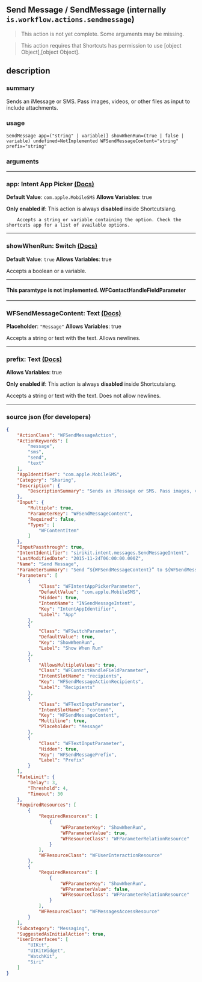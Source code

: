 
## Send Message / SendMessage (internally `is.workflow.actions.sendmessage`)

> This action is not yet complete. Some arguments may be missing.

> This action requires that Shortcuts has permission to use [object Object],[object Object].


## description

### summary

Sends an iMessage or SMS. Pass images, videos, or other files as input to include attachments.


### usage
```
SendMessage app=("string" | variable)] showWhenRun=(true | false | variable) undefined=NotImplemented WFSendMessageContent="string" prefix="string"
```

### arguments

---

### app: Intent App Picker [(Docs)](https://pfgithub.github.io/shortcutslang/gettingstarted#other-fields)
**Default Value**: ```
		com.apple.MobileSMS
		```
**Allows Variables**: true

**Only enabled if**: This action is always **disabled** inside Shortcutslang.

		Accepts a string or variable containing the option. Check the shortcuts app for a list of available options. 

---

### showWhenRun: Switch [(Docs)](https://pfgithub.github.io/shortcutslang/gettingstarted#switch-or-expanding-or-boolean-fields)
**Default Value**: ```
		true
		```
**Allows Variables**: true



Accepts a boolean
or a variable.

---

#### This paramtype is not implemented. WFContactHandleFieldParameter

---

### WFSendMessageContent: Text [(Docs)](https://pfgithub.github.io/shortcutslang/gettingstarted#text-field)
**Placeholder**: `"Message"`
**Allows Variables**: true



Accepts a string 
or text
with the text. Allows newlines.

---

### prefix: Text [(Docs)](https://pfgithub.github.io/shortcutslang/gettingstarted#text-field)
**Allows Variables**: true

**Only enabled if**: This action is always **disabled** inside Shortcutslang.

Accepts a string 
or text
with the text. Does not allow newlines.

---

### source json (for developers)

```json
{
	"ActionClass": "WFSendMessageAction",
	"ActionKeywords": [
		"message",
		"sms",
		"send",
		"text"
	],
	"AppIdentifier": "com.apple.MobileSMS",
	"Category": "Sharing",
	"Description": {
		"DescriptionSummary": "Sends an iMessage or SMS. Pass images, videos, or other files as input to include attachments."
	},
	"Input": {
		"Multiple": true,
		"ParameterKey": "WFSendMessageContent",
		"Required": false,
		"Types": [
			"WFContentItem"
		]
	},
	"InputPassthrough": true,
	"IntentIdentifier": "sirikit.intent.messages.SendMessageIntent",
	"LastModifiedDate": "2015-11-24T06:00:00.000Z",
	"Name": "Send Message",
	"ParameterSummary": "Send “${WFSendMessageContent}” to ${WFSendMessageActionRecipients}",
	"Parameters": [
		{
			"Class": "WFIntentAppPickerParameter",
			"DefaultValue": "com.apple.MobileSMS",
			"Hidden": true,
			"IntentName": "INSendMessageIntent",
			"Key": "IntentAppIdentifier",
			"Label": "App"
		},
		{
			"Class": "WFSwitchParameter",
			"DefaultValue": true,
			"Key": "ShowWhenRun",
			"Label": "Show When Run"
		},
		{
			"AllowsMultipleValues": true,
			"Class": "WFContactHandleFieldParameter",
			"IntentSlotName": "recipients",
			"Key": "WFSendMessageActionRecipients",
			"Label": "Recipients"
		},
		{
			"Class": "WFTextInputParameter",
			"IntentSlotName": "content",
			"Key": "WFSendMessageContent",
			"Multiline": true,
			"Placeholder": "Message"
		},
		{
			"Class": "WFTextInputParameter",
			"Hidden": true,
			"Key": "WFSendMessagePrefix",
			"Label": "Prefix"
		}
	],
	"RateLimit": {
		"Delay": 3,
		"Threshold": 4,
		"Timeout": 30
	},
	"RequiredResources": [
		{
			"RequiredResources": [
				{
					"WFParameterKey": "ShowWhenRun",
					"WFParameterValue": true,
					"WFResourceClass": "WFParameterRelationResource"
				}
			],
			"WFResourceClass": "WFUserInteractionResource"
		},
		{
			"RequiredResources": [
				{
					"WFParameterKey": "ShowWhenRun",
					"WFParameterValue": false,
					"WFResourceClass": "WFParameterRelationResource"
				}
			],
			"WFResourceClass": "WFMessagesAccessResource"
		}
	],
	"Subcategory": "Messaging",
	"SuggestedAsInitialAction": true,
	"UserInterfaces": [
		"UIKit",
		"UIKitWidget",
		"WatchKit",
		"Siri"
	]
}
```
